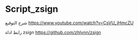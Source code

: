 # Script_zsign

شرح التوقيع
https://www.youtube.com/watch?v=CsVU_jHmcZU

رابط اداة zsign
https://github.com/zhlynn/zsign
